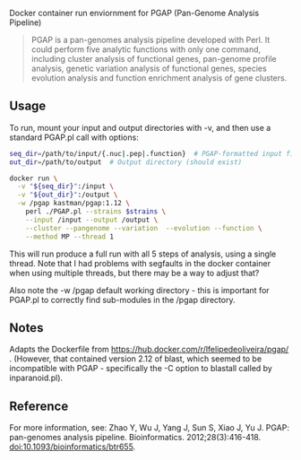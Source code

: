Docker container run enviornment for PGAP (Pan-Genome Analysis Pipeline)

> PGAP is a pan-genomes analysis pipeline developed with Perl. It could perform five analytic functions with only one command, including cluster analysis of functional genes, pan-genome profile analysis, genetic variation analysis of functional genes, species evolution analysis and function enrichment analysis of gene clusters.

## Usage

To run, mount your input and output directories with -v, and then use a standard PGAP.pl call with options:

``` bash
seq_dir=/path/to/input/{.nuc|.pep|.function}  # PGAP-formatted input files
out_dir=/path/to/output  # Output directory (should exist)

docker run \
  -v "${seq_dir}":/input \
  -v "${out_dir}":/output \
  -w /pgap kastman/pgap:1.12 \
    perl ./PGAP.pl --strains $strains \
    --input /input --output /output \
    --cluster --pangenome --variation  --evolution --function \
    --method MP --thread 1
```

This will run produce a full run with all 5 steps of analysis, using a single thread. Note that I had problems with segfaults in the docker container when using multiple threads, but there may be a way to adjust that?

Also note the -w /pgap default working directory - this is important for PGAP.pl to correctly find sub-modules in the /pgap directory.

## Notes

Adapts the Dockerfile from https://hub.docker.com/r/lfelipedeoliveira/pgap/ . (However, that contained version 2.12 of blast, which seemed to be incompatible with PGAP - specifically the -C option to blastall called by inparanoid.pl).

## Reference

For more information, see: Zhao Y, Wu J, Yang J, Sun S, Xiao J, Yu J. PGAP: pan-genomes analysis pipeline. Bioinformatics. 2012;28(3):416-418. [doi:10.1093/bioinformatics/btr655](https://www.ncbi.nlm.nih.gov/pmc/articles/PMC3268234/).
